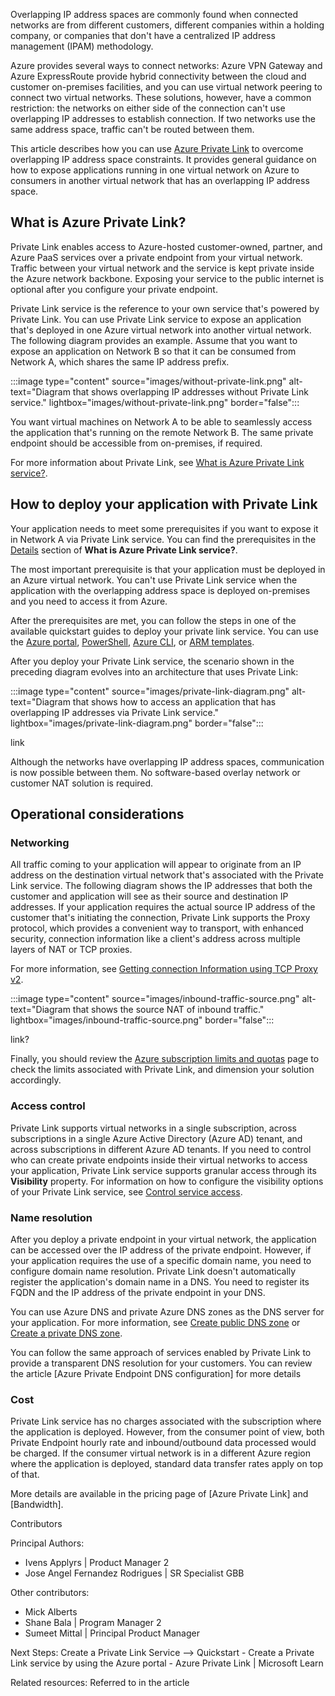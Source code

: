 Overlapping IP address spaces are commonly found when connected networks are from different customers, different companies within a holding company, or companies that don't have a centralized IP address management (IPAM) methodology.
 
Azure provides several ways to connect networks: Azure VPN Gateway and Azure ExpressRoute provide hybrid connectivity between the cloud and customer on-premises facilities, and you can use virtual network peering to connect two virtual networks. These solutions, however, have a common restriction: the networks on either side of the connection can't use overlapping IP addresses to establish connection. If two networks use the same address space, traffic can't be routed between them.  
 
This article describes how you can use [Azure Private Link](https://azure.microsoft.com/products/private-link) to overcome overlapping IP address space constraints. It provides general guidance on how to expose applications running in one virtual network on Azure to consumers in another virtual network that has an overlapping IP address space.

## What is Azure Private Link?
 
Private Link enables access to Azure-hosted customer-owned, partner, and Azure PaaS services over a private endpoint from your virtual network. Traffic between your virtual network and the service is kept private inside the Azure network backbone. Exposing your service to the public internet is optional after you configure your private endpoint.

Private Link service is the reference to your own service that's powered by Private Link. You can use Private Link service to expose an application that's deployed in one Azure virtual network into another virtual network. The following diagram provides an example. Assume that you want to expose an application on Network B so that it can be consumed from Network A, which shares the same IP address prefix.

:::image type="content" source="images/without-private-link.png" alt-text="Diagram that shows overlapping IP addresses without Private Link service." lightbox="images/without-private-link.png" border="false":::

You want virtual machines on Network A to be able to seamlessly access the application that's running on the remote Network B. The same private endpoint should be accessible from on-premises, if required.
 
For more information about Private Link, see [What is Azure Private Link service?](/azure/private-link/private-link-service-overview#details). 

## How to deploy your application with Private Link
 
Your application needs to meet some prerequisites if you want to expose it in Network A via Private Link service. You can find the prerequisites in the [Details](/azure/private-link/private-link-service-overview#details) section of **What is Azure Private Link service?**. 

The most important prerequisite is that your application must be deployed in an Azure virtual network. You can't use Private Link service when the application with the overlapping address space is deployed on-premises and you need to access it from Azure. 

After the prerequisites are met, you can follow the steps in one of the available quickstart guides to deploy your private link service. You can use the [Azure portal](/azure/private-link/create-private-link-service-portal#create-a-private-link-service), [PowerShell](/azure/private-link/create-private-link-service-powershell#create-a-private-link-service), [Azure CLI](/azure/private-link/create-private-link-service-cli#create-a-private-link-service), or [ARM templates](/azure/private-link/create-private-link-service-template).  
 
After you deploy your Private Link service, the scenario shown in the preceding diagram evolves into an architecture that uses Private Link: 

:::image type="content" source="images/private-link-diagram.png" alt-text="Diagram that shows how to access an application that has overlapping IP addresses via Private Link service." lightbox="images/private-link-diagram.png" border="false":::

link 

Although the networks have overlapping IP address spaces, communication is now possible between them. No software-based overlay network or customer NAT solution is required. 

## Operational considerations
 
### Networking

All traffic coming to your application will appear to originate from an IP address on the destination virtual network that's associated with the Private Link service. The following diagram shows the IP addresses that both the customer and application will see as their source and destination IP addresses. If your application requires the actual source IP address of the customer that's initiating the connection, Private Link supports the Proxy protocol, which provides a convenient way to transport, with enhanced security, connection information like a client's address across multiple layers of NAT or TCP proxies.

For more information, see [Getting connection Information using TCP Proxy v2](/azure/private-link/private-link-service-overview#getting-connection-information-using-tcp-proxy-v2).  

:::image type="content" source="images/inbound-traffic-source.png" alt-text="Diagram that shows the source NAT of inbound traffic." lightbox="images/inbound-traffic-source.png" border="false":::

link? 
 
Finally, you should review the [Azure subscription limits and quotas](/azure/azure-resource-manager/management/azure-subscription-service-limits#private-link-limits) page to check the limits associated with Private Link, and dimension your solution accordingly.
 
### Access control 

Private Link supports virtual networks in a single subscription, across subscriptions in a single Azure Active Directory (Azure AD) tenant, and across subscriptions in different Azure AD tenants. If you need to control who can create private endpoints inside their virtual networks to access your application, Private Link service supports granular access through its **Visibility** property. For information on how to configure the visibility options of your Private Link service, see [Control service access](/azure/private-link/private-link-service-overview#control-service-access).

### Name resolution
 
After you deploy a private endpoint in your virtual network, the application can be accessed over the IP address of the private endpoint. However, if your application requires the use of a specific domain name, you need to configure domain name resolution. Private Link doesn't automatically register the application's domain name in a DNS. You need to register its FQDN and the IP address of the private endpoint in your DNS. 
 
You can use Azure DNS and private Azure DNS zones as the DNS server for your application. For more information, see [Create public DNS zone](/azure/dns/dns-getstarted-portal) or [Create a private DNS zone](/azure/dns/private-dns-getstarted-portal).

You can follow the same approach of services enabled by Private Link to provide a transparent DNS resolution for your customers. You can review the article [Azure Private Endpoint DNS configuration] for more details
 
### Cost
 
Private Link service has no charges associated with the subscription where the application is deployed. However, from the consumer point of view, both Private Endpoint hourly rate and inbound/outbound data processed would be charged. If the consumer virtual network is in a different Azure region where the application is deployed, standard data transfer rates apply on top of that. 

More details are available in the pricing page of [Azure Private Link] and [Bandwidth]. 

Contributors

Principal Authors: 
- Ivens Applyrs  | Product Manager 2
- Jose Angel Fernandez Rodrigues | SR Specialist GBB


Other contributors: 
- Mick Alberts 
- Shane Bala | Program Manager 2
- Sumeet Mittal | Principal Product Manager


Next Steps:
Create a Private Link Service –-> Quickstart - Create a Private Link service by using the Azure portal - Azure Private Link | Microsoft Learn

Related resources:
Referred to in the article 
